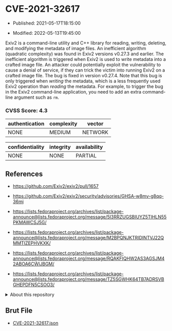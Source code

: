 # CVE-2021-32617

- Published: 2021-05-17T18:15:00

- Modified: 2022-05-13T19:45:00

Exiv2 is a command-line utility and C++ library for reading, writing, deleting, and modifying the metadata of image files. An inefficient algorithm (quadratic complexity) was found in Exiv2 versions v0.27.3 and earlier. The inefficient algorithm is triggered when Exiv2 is used to write metadata into a crafted image file. An attacker could potentially exploit the vulnerability to cause a denial of service, if they can trick the victim into running Exiv2 on a crafted image file. The bug is fixed in version v0.27.4. Note that this bug is only triggered when _writing_ the metadata, which is a less frequently used Exiv2 operation than _reading_ the metadata. For example, to trigger the bug in the Exiv2 command-line application, you need to add an extra command-line argument such as `rm`.

### CVSS Score: **4.3**

| authentication | complexity | vector |
| --- | --- | --- |
| NONE | MEDIUM | NETWORK |

| confidentiality | integrity | availability |
| --- | --- | --- |
| NONE | NONE | PARTIAL |

## References

* https://github.com/Exiv2/exiv2/pull/1657

* https://github.com/Exiv2/exiv2/security/advisories/GHSA-w8mv-g8qq-36mj

* https://lists.fedoraproject.org/archives/list/package-announce@lists.fedoraproject.org/message/5I3RRZUGSBIUYZ5TIHLN55PKMAWCSJ5G/

* https://lists.fedoraproject.org/archives/list/package-announce@lists.fedoraproject.org/message/M2BPQNJKTRIDINTVJ22QMMTIZEPHVKXK/

* https://lists.fedoraproject.org/archives/list/package-announce@lists.fedoraproject.org/message/RQAKFIQHW2AS3AGSJM42ABOA6CWIJBGM/

* https://lists.fedoraproject.org/archives/list/package-announce@lists.fedoraproject.org/message/TZ5SGWHK64TB7ADRSVBGHEPDFN5CSOO3/

<details>
<summary>About this repository</summary> 

  This repository is part of the project [Live Hack CVE](https://github.com/Live-Hack-CVE). Main website can be found [www.live-hack.org](https://www.live-hack.org) 
  
  Made by [Sn0wAlice](https://github.com/Sn0wAlice) for the people that care about security and need to have a feed of the latest CVEs. Hope you enjoy it, don't forget to star the repo and follow me on [Twitter](https://twitter.com/Sn0wAlice) and [Github](https://github.com/Sn0wAlice). And that is my [personnal website](https://www.alice-snow.me/)

  - [Home Page](https://github.com/Live-Hack-CVE)
  - [Framework](https://github.com/Live-Hack-CVE/cve-framework)
  - [CVE database](https://github.com/Live-Hack-CVE/full_database)
  - [Changelog](https://github.com/Live-Hack-CVE/Changelog)
</details>

## Brut File

* [CVE-2021-32617.json](https://raw.githubusercontent.com/Live-Hack-CVE/full_database/main/cves/2021/CVE-2021-32617.json)

